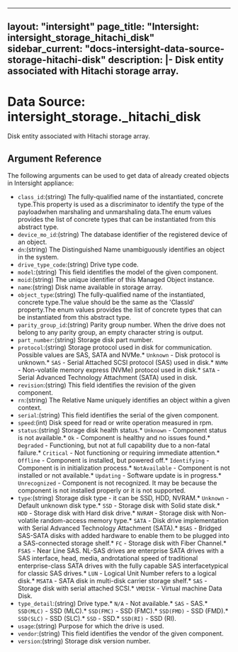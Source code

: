 
---
layout: "intersight"
page_title: "Intersight: intersight_storage_hitachi_disk"
sidebar_current: "docs-intersight-data-source-storage-hitachi-disk"
description: |-
Disk entity associated with Hitachi storage array.
---

# Data Source: intersight_storage._hitachi_disk
Disk entity associated with Hitachi storage array.
## Argument Reference
The following arguments can be used to get data of already created objects in Intersight appliance:
* `class_id`:(string) The fully-qualified name of the instantiated, concrete type.This property is used as a discriminator to identify the type of the payloadwhen marshaling and unmarshaling data.The enum values provides the list of concrete types that can be instantiated from this abstract type. 
* `device_mo_id`:(string) The database identifier of the registered device of an object. 
* `dn`:(string) The Distinguished Name unambiguously identifies an object in the system. 
* `drive_type_code`:(string) Drive type code. 
* `model`:(string) This field identifies the model of the given component. 
* `moid`:(string) The unique identifier of this Managed Object instance. 
* `name`:(string) Disk name available in storage array. 
* `object_type`:(string) The fully-qualified name of the instantiated, concrete type.The value should be the same as the 'ClassId' property.The enum values provides the list of concrete types that can be instantiated from this abstract type. 
* `parity_group_id`:(string) Parity group number. When the drive does not belong to any parity group, an empty character string is output. 
* `part_number`:(string) Storage disk part number. 
* `protocol`:(string) Storage protocol used in disk for communication. Possible values are SAS, SATA and NVMe.* `Unknown` - Disk protocol is unknown.* `SAS` - Serial Attached SCSI protocol (SAS) used in disk.* `NVMe` - Non-volatile memory express (NVMe) protocol used in disk.* `SATA` - Serial Advanced Technology Attachment (SATA) used in disk. 
* `revision`:(string) This field identifies the revision of the given component. 
* `rn`:(string) The Relative Name uniquely identifies an object within a given context. 
* `serial`:(string) This field identifies the serial of the given component. 
* `speed`:(int) Disk speed for read or write operation measured in rpm. 
* `status`:(string) Storage disk health status.* `Unknown` - Component status is not available.* `Ok` - Component is healthy and no issues found.* `Degraded` - Functioning, but not at full capability due to a non-fatal failure.* `Critical` - Not functioning or requiring immediate attention.* `Offline` - Component is installed, but powered off.* `Identifying` - Component is in initialization process.* `NotAvailable` - Component is not installed or not available.* `Updating` - Software update is in progress.* `Unrecognized` - Component is not recognized. It may be because the component is not installed properly or it is not supported. 
* `type`:(string) Storage disk type - it can be SSD, HDD, NVRAM.* `Unknown` - Default unknown disk type.* `SSD` - Storage disk with Solid state disk.* `HDD` - Storage disk with Hard disk drive.* `NVRAM` - Storage disk with Non-volatile random-access memory type.* `SATA` - Disk drive implementation with Serial Advanced Technology Attachment (SATA).* `BSAS` - Bridged SAS-SATA disks with added hardware to enable them to be plugged into a SAS-connected storage shelf.* `FC` - Storage disk with Fiber Channel.* `FSAS` - Near Line SAS. NL-SAS drives are enterprise SATA drives with a SAS interface, head, media, androtational speed of traditional enterprise-class SATA drives with the fully capable SAS interfacetypical for classic SAS drives.* `LUN` - Logical Unit Number refers to a logical disk.* `MSATA` - SATA disk in multi-disk carrier storage shelf.* `SAS` - Storage disk with serial attached SCSI.* `VMDISK` - Virtual machine Data Disk. 
* `type_detail`:(string) Drive type.* `N/A` - Not available.* `SAS` - SAS.* `SSD(MLC)` - SSD (MLC).* `SSD(FMC)` - SSD (FMC).* `SSD(FMD)` - SSD (FMD).* `SSD(SLC)` - SSD (SLC).* `SSD` - SSD.* `SSD(RI)` - SSD (RI). 
* `usage`:(string) Purpose for which the drive is used. 
* `vendor`:(string) This field identifies the vendor of the given component. 
* `version`:(string) Storage disk version number. 
